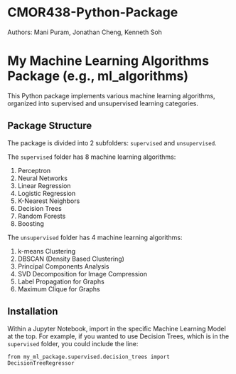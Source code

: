 # CMOR438-Python-Package

Authors: Mani Puram, Jonathan Cheng, Kenneth Soh

# My Machine Learning Algorithms Package (e.g., ml_algorithms)

This Python package implements various machine learning algorithms, organized into supervised and unsupervised learning categories.

## Package Structure

The package is divided into 2 subfolders: ```supervised``` and ```unsupervised```. 

The ```supervised``` folder has 8 machine learning algorithms:
1. Perceptron
2. Neural Networks
3. Linear Regression
4. Logistic Regression
5. K-Nearest Neighbors
6. Decision Trees
7. Random Forests
8. Boosting

The ```unsupervised``` folder has 4 machine learning algorithms:
1. k-means Clustering
2. DBSCAN (Density Based Clustering)
3. Principal Components Analysis
4. SVD Decomposition for Image Compression
5. Label Propagation for Graphs
6. Maximum Clique for Graphs


## Installation


Within a Jupyter Notebook, import in the specific Machine Learning Model at the top. For example, if you wanted to use Decision Trees, which is in the ```supervised``` folder, you could include the line:

```from my_ml_package.supervised.decision_trees import DecisionTreeRegressor```




